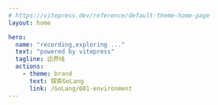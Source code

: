 ```yaml
---
# https://vitepress.dev/reference/default-theme-home-page
layout: home

hero:
  name: "recording,exploring ..."
  text: "powered by vitepress"
  tagline: 边界线
  actions:
    - theme: brand
      text: 探索GoLang
      link: /GoLang/001-environment
---
```

